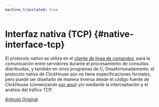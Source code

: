```yaml
---
machine_translated: true
---
```


# Interfaz nativa (TCP) {#native-interface-tcp}

El protocolo nativo se utiliza en el [cliente de línea de comandos](cli.md), para la comunicación entre servidores durante el procesamiento de consultas distribuidas, y también en otros programas de C, Desafortunadamente, el protocolo nativo de ClickHouse aún no tiene especificaciones formales, pero puede ser diseñado de manera inversa desde el código fuente de ClickHouse (comenzando [por aquí](https://github.com/ClickHouse/ClickHouse/tree/master/dbms/Client)) y/o mediante la interceptación y el análisis del tráfico TCP.

[Artículo Original](https://clickhouse.tech/docs/es/interfaces/tcp/) <!--hide-->
